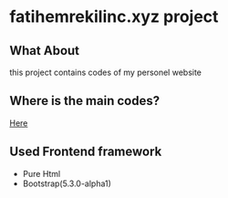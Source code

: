 # fatihemrekilinc.xyz project
## What About
this project contains codes of my personel website
## Where is the main codes?
[Here](https://github.com/fatihemregit/fatihemrekilinc.xyz/blob/master/index.html)
## Used Frontend framework
 + Pure Html
 + Bootstrap(5.3.0-alpha1)
